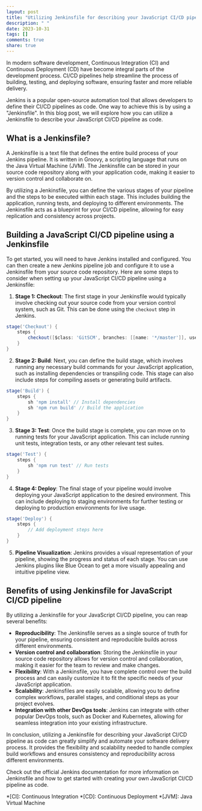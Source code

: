 ```yaml
---
layout: post
title: "Utilizing Jenkinsfile for describing your JavaScript CI/CD pipeline as code"
description: " "
date: 2023-10-31
tags: []
comments: true
share: true
---
```


In modern software development, Continuous Integration (CI) and Continuous Deployment (CD) have become integral parts of the development process. CI/CD pipelines help streamline the process of building, testing, and deploying software, ensuring faster and more reliable delivery.

Jenkins is a popular open-source automation tool that allows developers to define their CI/CD pipelines as code. One way to achieve this is by using a "Jenkinsfile". In this blog post, we will explore how you can utilize a Jenkinsfile to describe your JavaScript CI/CD pipeline as code.

## What is a Jenkinsfile?

A Jenkinsfile is a text file that defines the entire build process of your Jenkins pipeline. It is written in Groovy, a scripting language that runs on the Java Virtual Machine (JVM). The Jenkinsfile can be stored in your source code repository along with your application code, making it easier to version control and collaborate on.

By utilizing a Jenkinsfile, you can define the various stages of your pipeline and the steps to be executed within each stage. This includes building the application, running tests, and deploying to different environments. The Jenkinsfile acts as a blueprint for your CI/CD pipeline, allowing for easy replication and consistency across projects.

## Building a JavaScript CI/CD pipeline using a Jenkinsfile

To get started, you will need to have Jenkins installed and configured. You can then create a new Jenkins pipeline job and configure it to use a Jenkinsfile from your source code repository. Here are some steps to consider when setting up your JavaScript CI/CD pipeline using a Jenkinsfile:

1. **Stage 1: Checkout**: The first stage in your Jenkinsfile would typically involve checking out your source code from your version control system, such as Git. This can be done using the `checkout` step in Jenkins.

```groovy
stage('Checkout') {
    steps {
        checkout([$class: 'GitSCM', branches: [[name: '*/master']], userRemoteConfigs: [[url: 'https://github.com/your-repo.git']]])
    }
}
```

2. **Stage 2: Build**: Next, you can define the build stage, which involves running any necessary build commands for your JavaScript application, such as installing dependencies or transpiling code. This stage can also include steps for compiling assets or generating build artifacts.

```groovy
stage('Build') {
    steps {
        sh 'npm install' // Install dependencies
        sh 'npm run build' // Build the application
    }
}
```

3. **Stage 3: Test**: Once the build stage is complete, you can move on to running tests for your JavaScript application. This can include running unit tests, integration tests, or any other relevant test suites.

```groovy
stage('Test') {
    steps {
        sh 'npm run test' // Run tests
    }
}
```

4. **Stage 4: Deploy**: The final stage of your pipeline would involve deploying your JavaScript application to the desired environment. This can include deploying to staging environments for further testing or deploying to production environments for live usage.

```groovy
stage('Deploy') {
    steps {
        // Add deployment steps here
    }
}
```

5. **Pipeline Visualization**: Jenkins provides a visual representation of your pipeline, showing the progress and status of each stage. You can use Jenkins plugins like Blue Ocean to get a more visually appealing and intuitive pipeline view.

## Benefits of using Jenkinsfile for JavaScript CI/CD pipeline

By utilizing a Jenkinsfile for your JavaScript CI/CD pipeline, you can reap several benefits:

- **Reproducibility**: The Jenkinsfile serves as a single source of truth for your pipeline, ensuring consistent and reproducible builds across different environments.
- **Version control and collaboration**: Storing the Jenkinsfile in your source code repository allows for version control and collaboration, making it easier for the team to review and make changes.
- **Flexibility**: With a Jenkinsfile, you have complete control over the build process and can easily customize it to fit the specific needs of your JavaScript application.
- **Scalability**: Jenkinsfiles are easily scalable, allowing you to define complex workflows, parallel stages, and conditional steps as your project evolves.
- **Integration with other DevOps tools**: Jenkins can integrate with other popular DevOps tools, such as Docker and Kubernetes, allowing for seamless integration into your existing infrastructure.

In conclusion, utilizing a Jenkinsfile for describing your JavaScript CI/CD pipeline as code can greatly simplify and automate your software delivery process. It provides the flexibility and scalability needed to handle complex build workflows and ensures consistency and reproducibility across different environments.

Check out the official Jenkins documentation for more information on Jenkinsfile and how to get started with creating your own JavaScript CI/CD pipeline as code.

*[CI]: Continuous Integration
*[CD]: Continuous Deployment
*[JVM]: Java Virtual Machine